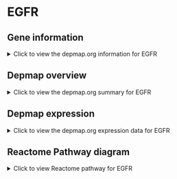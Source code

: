 <h1>EGFR</h1>

<h2>Gene information</h2>
<details>
  <summary>Click to view the depmap.org information for EGFR</summary>
  <iframe src="https://depmap.org/portal/gene/EGFR?tab=about" style="border:none;width:100%;height:800px"></iframe>
</details>

<h2>Depmap overview</h2>
<details>
  <summary>Click to view the depmap.org summary for EGFR</summary>
  <iframe src="https://depmap.org/portal/gene/EGFR?tab=overview" style="border:none;width:100%;height:800px"></iframe>
</details>

<h2>Depmap expression</h2>
<details>
  <summary>Click to view the depmap.org expression data for EGFR</summary>
  <iframe src="https://depmap.org/portal/gene/EGFR?tab=characterization" style="border:none;width:100%;height:800px"></iframe>
</details>



<h2>Reactome Pathway diagram</h2>
<details>
  <summary>Click to view Reactome pathway for EGFR</summary>
  <p>Estrogen-dependent nuclear events downstream of ESR-membrane signaling</p>
  <iframe src="https://reactome.org/PathwayBrowser/#/R-HSA-9634638" style="border:none;width:100%;height:800px"></iframe>
</details>



